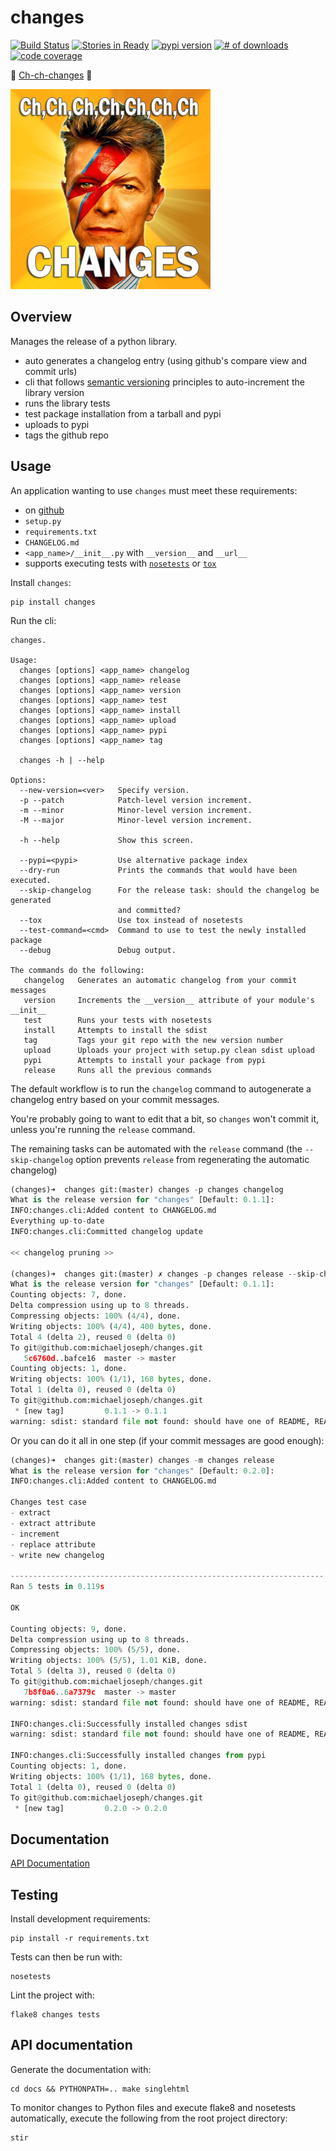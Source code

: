 # changes

[![Build Status](https://secure.travis-ci.org/michaeljoseph/changes.png)](http://travis-ci.org/michaeljoseph/changes)
[![Stories in Ready](https://badge.waffle.io/michaeljoseph/changes.png?label=ready)](https://waffle.io/michaeljoseph/changes)
[![pypi version](https://badge.fury.io/py/changes.png)](http://badge.fury.io/py/changes)
[![# of downloads](https://pypip.in/d/changes/badge.png)](https://crate.io/packages/changes?version=latest)
[![code coverage](https://coveralls.io/repos/michaeljoseph/changes/badge.png?branch=master)](https://coveralls.io/r/michaeljoseph/changes?branch=master)

:musical_note: [Ch-ch-changes](http://www.youtube.com/watch?v=pl3vxEudif8) :musical_note: 

![changes](https://github.com/michaeljoseph/changes/raw/master/resources/changes.png)

## Overview

Manages the release of a python library.

* auto generates a changelog entry (using github's compare view and commit urls)
* cli that follows [semantic versioning][0] principles to auto-increment the library version
* runs the library tests
* test package installation from a tarball and pypi
* uploads to pypi
* tags the github repo

## Usage

An application wanting to use `changes` must meet these requirements: 

* on [github](https://github.com)
* `setup.py`
* `requirements.txt`
* `CHANGELOG.md`
* `<app_name>/__init__.py` with `__version__` and `__url__`
* supports executing tests with [`nosetests`][2] or [`tox`][3]

Install `changes`:

    pip install changes

Run the cli:

```
changes.

Usage:
  changes [options] <app_name> changelog
  changes [options] <app_name> release
  changes [options] <app_name> version
  changes [options] <app_name> test
  changes [options] <app_name> install
  changes [options] <app_name> upload
  changes [options] <app_name> pypi
  changes [options] <app_name> tag

  changes -h | --help

Options:
  --new-version=<ver>   Specify version.
  -p --patch            Patch-level version increment.
  -m --minor            Minor-level version increment.
  -M --major            Minor-level version increment.

  -h --help             Show this screen.

  --pypi=<pypi>         Use alternative package index
  --dry-run             Prints the commands that would have been executed.
  --skip-changelog      For the release task: should the changelog be generated
                        and committed?
  --tox                 Use tox instead of nosetests
  --test-command=<cmd>  Command to use to test the newly installed package
  --debug               Debug output.

The commands do the following:
   changelog   Generates an automatic changelog from your commit messages
   version     Increments the __version__ attribute of your module's __init__
   test        Runs your tests with nosetests
   install     Attempts to install the sdist
   tag         Tags your git repo with the new version number
   upload      Uploads your project with setup.py clean sdist upload
   pypi        Attempts to install your package from pypi 
   release     Runs all the previous commands
```

The default workflow is to run the `changelog` command to autogenerate
a changelog entry based on your commit messages.

You're probably going to want to edit that a bit, so `changes` won't commit it,
 unless you're running the `release` command.

The remaining tasks can be automated with the `release` command (the 
`--skip-changelog` option prevents `release` from regenerating the automatic changelog)

```python
(changes)➜  changes git:(master) changes -p changes changelog
What is the release version for "changes" [Default: 0.1.1]:
INFO:changes.cli:Added content to CHANGELOG.md
Everything up-to-date
INFO:changes.cli:Committed changelog update

<< changelog pruning >>

(changes)➜  changes git:(master) ✗ changes -p changes release --skip-changelog
What is the release version for "changes" [Default: 0.1.1]:
Counting objects: 7, done.
Delta compression using up to 8 threads.
Compressing objects: 100% (4/4), done.
Writing objects: 100% (4/4), 400 bytes, done.
Total 4 (delta 2), reused 0 (delta 0)
To git@github.com:michaeljoseph/changes.git
   5c6760d..bafce16  master -> master
Counting objects: 1, done.
Writing objects: 100% (1/1), 168 bytes, done.
Total 1 (delta 0), reused 0 (delta 0)
To git@github.com:michaeljoseph/changes.git
 * [new tag]         0.1.1 -> 0.1.1
warning: sdist: standard file not found: should have one of README, README.rst, README.txt
```

Or you can do it all in one step (if your commit messages are good enough):
```python
(changes)➜  changes git:(master) changes -m changes release
What is the release version for "changes" [Default: 0.2.0]:
INFO:changes.cli:Added content to CHANGELOG.md

Changes test case
- extract
- extract attribute
- increment
- replace attribute
- write new changelog

----------------------------------------------------------------------
Ran 5 tests in 0.119s

OK

Counting objects: 9, done.
Delta compression using up to 8 threads.
Compressing objects: 100% (5/5), done.
Writing objects: 100% (5/5), 1.01 KiB, done.
Total 5 (delta 3), reused 0 (delta 0)
To git@github.com:michaeljoseph/changes.git
   7b8f0a6..6a7379c  master -> master
warning: sdist: standard file not found: should have one of README, README.rst, README.txt

INFO:changes.cli:Successfully installed changes sdist
warning: sdist: standard file not found: should have one of README, README.rst, README.txt

INFO:changes.cli:Successfully installed changes from pypi
Counting objects: 1, done.
Writing objects: 100% (1/1), 168 bytes, done.
Total 1 (delta 0), reused 0 (delta 0)
To git@github.com:michaeljoseph/changes.git
 * [new tag]         0.2.0 -> 0.2.0
```

## Documentation

[API Documentation][1]

## Testing

Install development requirements:

    pip install -r requirements.txt

Tests can then be run with:

    nosetests

Lint the project with:

    flake8 changes tests

## API documentation

Generate the documentation with:

    cd docs && PYTHONPATH=.. make singlehtml

To monitor changes to Python files and execute flake8 and nosetests
automatically, execute the following from the root project directory:

    stir


[0]:http://semver.org
[1]:http://changes.rtfd.org
[2]:http://nose.rtfd.org
[3]:http://tox.rtfd.org

